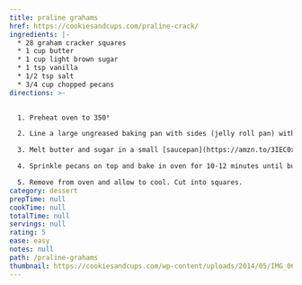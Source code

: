 ```yaml
---
title: praline grahams
href: https://cookiesandcups.com/praline-crack/
ingredients: |-
  * 28 graham cracker squares
  * 1 cup butter
  * 1 cup light brown sugar
  * 1 tsp vanilla
  * 1/2 tsp salt
  * 3/4 cup chopped pecans
directions: >-
  

  1. Preheat oven to 350°

  2. Line a large ungreased baking pan with sides (jelly roll pan) with graham crackers, breaking in half if necessary to line the pan.

  3. Melt butter and sugar in a small [saucepan](https://amzn.to/3IEC0xy) over medium heat until it comes to a boil. Allow it to boil for 2 minutes, stirring constantly. Remove from heat and stir in salt and vanilla. Pour mixture over top of the graham crackers evenly, spreading to coat.

  4. Sprinkle pecans on top and bake in oven for 10-12 minutes until bubbly all over. If you prefer it a little crunchier, bake for 2 more minutes.

  5. Remove from oven and allow to cool. Cut into squares.
category: dessert
prepTime: null
cookTime: null
totalTime: null
servings: null
rating: 5
ease: easy
notes: null
path: /praline-grahams
thumbnail: https://cookiesandcups.com/wp-content/uploads/2014/05/IMG_0697.jpg
---
```

